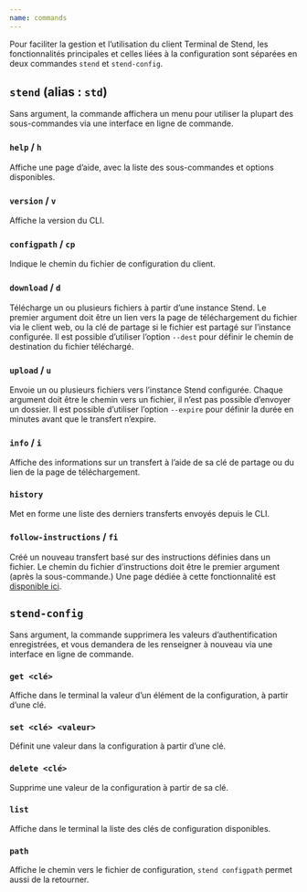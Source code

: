 ```yaml
---
name: commands
---
```

Pour faciliter la gestion et l’utilisation du client Terminal de Stend, les fonctionnalités principales et celles liées à la configuration sont séparées en deux commandes `stend` et `stend-config`.

## `stend` (alias : `std`)

Sans argument, la commande affichera un menu pour utiliser la plupart des sous-commandes via une interface en ligne de commande.

### `help` / `h`

Affiche une page d’aide, avec la liste des sous-commandes et options disponibles.

### `version` / `v`

Affiche la version du CLI.

### `configpath` / `cp`

Indique le chemin du fichier de configuration du client.

### `download` / `d`

Télécharge un ou plusieurs fichiers à partir d’une instance Stend. Le premier argument doit être un lien vers la page de téléchargement du fichier via le client web, ou la clé de partage si le fichier est partagé sur l’instance configurée. Il est possible d’utiliser l’option `--dest` pour définir le chemin de destination du fichier téléchargé.

### `upload` / `u`

Envoie un ou plusieurs fichiers vers l’instance Stend configurée. Chaque argument doit être le chemin vers un fichier, il n’est pas possible d’envoyer un dossier. Il est possible d’utiliser l’option `--expire` pour définir la durée en minutes avant que le transfert n’expire.

### `info` / `i`

Affiche des informations sur un transfert à l’aide de sa clé de partage ou du lien de la page de téléchargement.

### `history`

Met en forme une liste des derniers transferts envoyés depuis le CLI.

### `follow-instructions` / `fi`

Créé un nouveau transfert basé sur des instructions définies dans un fichier. Le chemin du fichier d’instructions doit être le premier argument (après la sous-commande.) Une page dédiée à cette fonctionnalité est [disponible ici](/cli-docs/instructions).

## `stend-config`

Sans argument, la commande supprimera les valeurs d’authentification enregistrées, et vous demandera de les renseigner à nouveau via une interface en ligne de commande.

### `get <clé>`

Affiche dans le terminal la valeur d’un élément de la configuration, à partir d’une clé.

### `set <clé> <valeur>`

Définit une valeur dans la configuration à partir d’une clé.

### `delete <clé>`

Supprime une valeur de la configuration à partir de sa clé.

### `list`

Affiche dans le terminal la liste des clés de configuration disponibles.

### `path`

Affiche le chemin vers le fichier de configuration, `stend configpath` permet aussi de la retourner.
